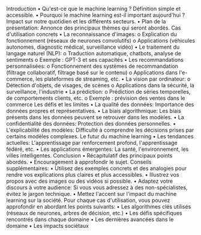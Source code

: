 Introduction
•	Qu'est-ce que le machine learning ? Définition simple et accessible.
•	Pourquoi le machine learning est-il important aujourd'hui ? Impact sur notre quotidien et les différents secteurs.
•	Plan de la présentation: Annonce des principaux thèmes qui seront abordés.
Cas d'utilisation concrets
•	La reconnaissance d'images: 
o	Explication du fonctionnement (réseaux de neurones convolutifs)
o	Applications (véhicules autonomes, diagnostic médical, surveillance vidéo)
•	Le traitement du langage naturel (NLP): 
o	Traduction automatique, chatbots, analyse de sentiments
o	Exemple : GPT-3 et ses capacités
•	Les recommandations personnalisées: 
o	Fonctionnement des systèmes de recommandation (filtrage collaboratif, filtrage basé sur le contenu)
o	Applications dans l'e-commerce, les plateformes de streaming, etc.
•	La vision par ordinateur: 
o	Détection d'objets, de visages, de scènes
o	Applications dans la sécurité, la surveillance, l'industrie
•	La prédiction: 
o	Prédiction de séries temporelles, de comportements clients, etc.
o	Exemple : prévision des ventes dans le commerce
Les défis et les limites
•	La qualité des données: Importance des données propres et représentatives.
•	La biais algorithmique: Les biais présents dans les données peuvent se retrouver dans les modèles.
•	La confidentialité des données: Protection des données personnelles.
•	L'explicabilité des modèles: Difficulté à comprendre les décisions prises par certains modèles complexes.
Le futur du machine learning
•	Les tendances actuelles: L'apprentissage par renforcement profond, l'apprentissage fédéré, etc.
•	Les applications émergentes: La santé, l'environnement, les villes intelligentes.
Conclusion
•	Récapitulatif des principaux points abordés.
•	Encouragement à approfondir le sujet.
Conseils supplémentaires:
•	Utilisez des exemples concrets et des analogies pour rendre vos explications plus claires et plus accessibles.
•	Illustrez vos propos avec des images ou des vidéos si possible.
•	Adaptez votre discours à votre audience: Si vous vous adressez à des non-spécialistes, évitez le jargon technique.
•	Mettez l'accent sur l'impact du machine learning sur la société.
Pour chaque cas d'utilisation, vous pouvez approfondir en abordant les points suivants:
•	Les algorithmes clés utilisés (réseaux de neurones, arbres de décision, etc.)
•	Les défis spécifiques rencontrés dans chaque domaine
•	Les dernières avancées dans le domaine
•	Les impacts sociétaux


